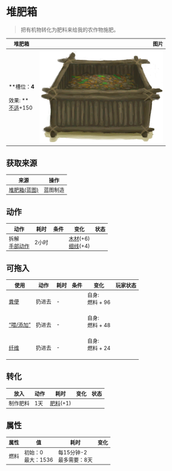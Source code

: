 # 堆肥箱  
> 把有机物转化为肥料来给我的农作物施肥。  
  
  堆肥箱  |   图片   
 ----  |  ----:   
 **槽位：**4<br><br>** 效果: **<br>[不适](Discomfort.md)+150  |  ![](Sprite/CompostBin.png)   
  
## 获取来源  
来源  |  操作  
----  |  ----  
[堆肥箱(蓝图)](Bp_CompostBin.md)  |  蓝图制造  
## 动作  
动作  |  耗时  |  条件  |  变化  |  状态  
----  |  ----  |  ----  |  ----  |  ----  
拆解<br>[手部动作](HandAction.md)  |  2小时  |    |  [木材](Wood.md)(+6)<br>[细线](CordFiber.md)(+4)<br>  |    
## 可拖入  
使用  |  动作  |  耗时  |  条件  |  变化  |  玩家状态  
----  |  ----  |  ----  |  ----  |  ----  |  ----  
[粪便](Manure.md)  |  扔进去  |  -  |    |  自身:<br>燃料 + 96<br><br>  |    
[“喂/添加”](tag_Feed.md)  |  扔进去  |  -  |    |  自身:<br>燃料 + 48<br><br>  |    
[纤维](Fibers.md)  |  扔进去  |  -  |    |  自身:<br>燃料 + 24<br><br>  |    
## 转化  
放入  |  动作  |  耗时  |  变化  |  状态  
----  |  ----  |  ----  |  ----  |  ----  
  |  制作肥料  |  1天  |  [肥料](Fertilizer.md)(+1)  |    
## 属性   
属性  |  值  |  耗时  |  变化  
----  |  ----  |  ----  |  ----  
燃料  |  初始：0<br>最大：1536  |  每15分钟-2<br>最多需要：8天  |    
